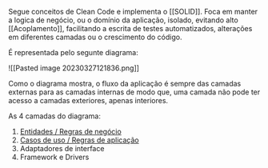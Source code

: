 
Segue conceitos de Clean Code e implementa o [[SOLID]]. Foca em manter a logica de negócio, ou o domínio da aplicação, isolado, evitando alto [[Acoplamento]], facilitando a escrita de testes automatizados, alterações em diferentes camadas ou o crescimento do código.

É representada pelo segunte diagrama:

![[Pasted image 20230327121836.png]]

Como o diagrama mostra, o fluxo da aplicação é sempre das camadas externas para as camadas internas de modo que, uma camada não pode ter acesso a camadas exteriores, apenas interiores.

As 4 camadas do diagrama:
 1. [Entidades / Regras de negócio](Entidades)
 2. [Casos de uso / Regras de aplicação](obsidian://open?vault=obsidian&file=Dev%2FArquitetura%2FClean%20Architecture%2FCasos%20de%20Uso)
 4. Adaptadores de interface
 5. Framework e Drivers